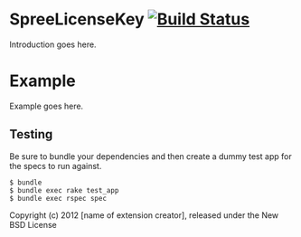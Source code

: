 SpreeLicenseKey [![Build Status](https://travis-ci.org/degica/spree-license-key.png?branch=master)](https://travis-ci.org/degica/spree-license-key)
===============

Introduction goes here.


Example
=======

Example goes here.

Testing
-------

Be sure to bundle your dependencies and then create a dummy test app for the specs to run against.

    $ bundle
    $ bundle exec rake test_app
    $ bundle exec rspec spec

Copyright (c) 2012 [name of extension creator], released under the New BSD License
